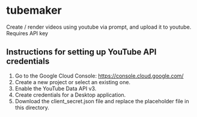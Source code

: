 # tubemaker
Create / render videos using youtube via prompt, and upload it to youtube. Requires API key

## Instructions for setting up YouTube API credentials

1.  Go to the Google Cloud Console: https://console.cloud.google.com/
2.  Create a new project or select an existing one.
3.  Enable the YouTube Data API v3.
4.  Create credentials for a Desktop application.
5.  Download the client_secret.json file and replace the placeholder file in this directory.
